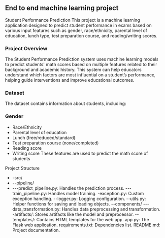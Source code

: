 ## End to end machine learning project
Student Performance Prediction
This project is a machine learning application designed to predict student performance in exams based on various input features such as gender, race/ethnicity, parental level of education, lunch type, test preparation course, and reading/writing scores.

### Project Overview
The Student Performance Prediction system uses machine learning models to predict students' math scores based on multiple features related to their background and academic history. This system can help educators understand which factors are most influential on a student’s performance, helping guide interventions and improve educational outcomes.

### Dataset
The dataset contains information about students, including:

### Gender
* Race/Ethnicity
* Parental level of education
* Lunch (free/reduced/standard)
*  Test preparation course (none/completed)
* Reading score
* Writing score
These features are used to predict the math score of students

Project Structure
* -src/
 * --pipeline/
* ---predict_pipeline.py: Handles the prediction process.
---train_pipeline.py: Handles model training.
-exception.py: Custom exception handling.
--logger.py: Logging configuration.
--utils.py: Helper functions for saving and loading objects.
--components/
---data_transformation.py: Handles data preprocessing and transformation.
-artifacts/: Stores artifacts like the model and preprocessor.
--templates/: Contains HTML templates for the web app.
app.py: The Flask web application.
requirements.txt: Dependencies list.
README.md: Project documentation.
